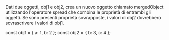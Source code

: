 Dati due oggetti, obj1 e obj2, crea un nuovo oggetto chiamato mergedObject utilizzando l'operatore spread che combina le proprietà di entrambi gli oggetti. Se sono presenti proprietà sovrapposte, i valori di obj2 dovrebbero sovrascrivere i valori di obj1.

const obj1 = { a: 1, b: 2 };
const obj2 = { b: 3, c: 4 };